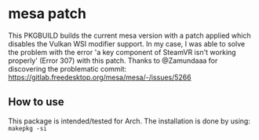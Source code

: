 # mesa patch 
This PKGBUILD builds the current mesa version with a patch applied which disables the Vulkan WSI modifier support.
In my case, I was able to solve the problem with the error 'a key component of SteamVR isn't working properly' (Error 307) with this patch.
Thanks to @Zamundaaa for discovering the problematic commit:
https://gitlab.freedesktop.org/mesa/mesa/-/issues/5266

## How to use
This package is intended/tested for Arch. The installation is done by using: `makepkg -si`
